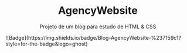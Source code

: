 <h1 align="center">AgencyWebsite</h1>
<p align="center">Projeto de um blog para estudo de HTML & CSS</p>
![Badge](https://img.shields.io/badge/Blog-AgencyWebsite-%237159c1?style=for-the-badge&logo=ghost)

